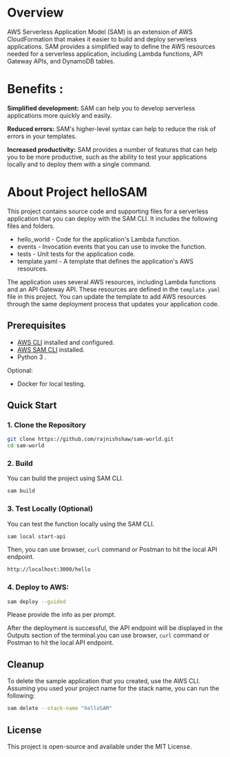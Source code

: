 
# Overview
AWS Serverless Application Model (SAM) is an extension of AWS CloudFormation that makes it easier to build and deploy serverless applications. SAM provides a simplified way to define the AWS resources needed for a serverless application, including Lambda functions, API Gateway APIs, and DynamoDB tables.

# Benefits :

**Simplified development:** SAM can help you to develop serverless applications more quickly and easily.

**Reduced errors:** SAM's higher-level syntax can help to reduce the risk of errors in your templates.

**Increased productivity:** SAM provides a number of features that can help you to be more productive, such as the ability to test your applications locally and to deploy them with a single command.

# About Project helloSAM

This project contains source code and supporting files for a serverless application that you can deploy with the SAM CLI. It includes the following files and folders.

- hello_world - Code for the application's Lambda function.
- events - Invocation events that you can use to invoke the function.
- tests - Unit tests for the application code. 
- template.yaml - A template that defines the application's AWS resources.

The application uses several AWS resources, including Lambda functions and an API Gateway API. These resources are defined in the `template.yaml` file in this project. You can update the template to add AWS resources through the same deployment process that updates your application code.

## Prerequisites

- [AWS CLI](https://aws.amazon.com/cli/) installed and configured.
- [AWS SAM CLI](https://aws.amazon.com/serverless/sam/) installed.
- Python 3 .
  
Optional:
- Docker for local testing.

## Quick Start

### 1. Clone the Repository

```bash
git clone https://github.com/rajnishshaw/sam-world.git
cd sam-world
```

### 2. Build

You can build the project using SAM CLI.

```bash
sam build
```

### 3. Test Locally (Optional)

You can test the function locally using the SAM CLI.

```bash
sam local start-api
```

Then, you can use browser, `curl` command or Postman to hit the local API endpoint.
```bash
http://localhost:3000/hello
```

### 4. Deploy to AWS:


```bash
sam deploy --guided
```
Please provide the info as per prompt.

After the deployment is successful, the API endpoint will be displayed in the Outputs section of the terminal.you can use browser, `curl` command or Postman to hit the local API endpoint.



## Cleanup

To delete the sample application that you created, use the AWS CLI. Assuming you used your project name for the stack name, you can run the following:

```bash
sam delete --stack-name "helloSAM"
```

## License

This project is open-source and available under the MIT License.

